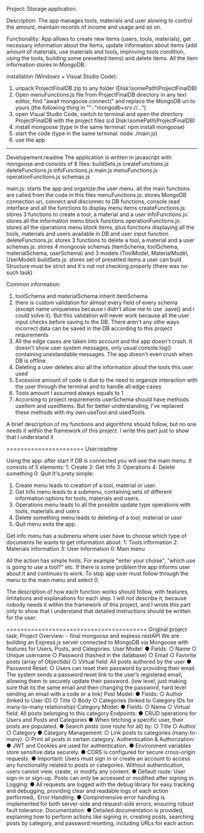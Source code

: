 Project:
Storage application.

Description:
The app manages tools, materials and user alowing to control the amount, maintain records of income and usage and so on.

Functionality:
App allows to create new items (users, tools, materials), get necessary information about the items, update information about items (add amount of materials, use materials and tools, improving tools condition, using the tools, building some presetted items) and delete items. All the item information stores in MongoDB.

installation (Windows + Visual Studio Code):
1. unpack ProjectFinalDB.zip to any folder (Disk:\somePath\ProjectFinalDB)
2. Open menuFunctions.js file from ProjectFinalDB directory in any text editor, find "await mongoose.connect(" and replace the MongoDB uri to yours (the following thing in "": "mongodb+srv://...")
3. open Visual Studio Code, switch to terminal and open the directory ProjectFinalDB with the project files (cd Disk:\somePath\ProjectFinalDB)
4. install mongoose (type in the same terminal: npm install mongoose)
5. start the code (type in the same terminal: node ./main.js)
6. use the app


-----------------
Developement.readme
The application is written in javascript with mongoose and consists of 8 files:
buildSets.js
createFunctions.js
deleteFunctions.js
infoFunctions.js
main.js
menuFunctions.js
operationFunctions.js
schemas.js

main.js: starts the app and organize the user menu. all the main functions are called from the code in this files
menuFunctions.js: stores MongoDB connection uri, connect and disconnec to DB functions, console read interface and all the functions to display menu items
createFunctions.js: stores 3 functions to create a tool, a material and a user
infoFunctions.js: stores all the information menu block functions
operationFunctions.js: stores all the operations menu block items, plus functions displaying all the tools, materials and users available in DB and user input function
deleteFunctions.js: stores 3 functions to delete a tool, a material and a user
schemas.js: stores 4 mongoose schemas (itemSchema, toolSchema, materialSchema, userSchema) and 3 models (ToolModel, MaterialModel, UserModel)
buildSets.js: stores set of presetted items a user can buid. Structure must be strict and it's not not checking properly (there was no such task)

Common information:
1. toolSchema and materialSchema inherit itemSchema
2. there is custom validation for almost every field of every schema (except name uniqueness because i didn't allow me to use .save() and i could solve it). But this validation will never work because all the user input checks before saving to the DB. There aren't any othe ways incorrect data can be saved in the DB according to this project requirements
3. All the edge cases are taken into account and the app doesn't crash. It doesn't show user system messages, only usual console.log() containing unestandable messages. The app doesn't even crush when DB is offline.
4. Deleting a user deletes also all the information about the tools this user used
5. Excessive amount of code is due to the need to organize interaction with the user through the terminal and to handle all edge cases
6. Tools amount I assumed always equals to 1
7. Accorsing to project requirements userSchema should have methods useItem and usedItems. But for better understanding, I've replaced these methods with my own useTool and usedTools

A brief description of my functions and algorithms should follow, but no one needs it within the framework of this project. I write this part just to show that I understand it

======================
User.readme

Using the app:
after start if DB is connected you will see the main menu. It consists of 5 elements:
 1: Create
 2: Get Info
 3: Operations
 4: Delete something
 0: Quit
It's prety simple:
1. Create menu leads to creation of a tool, material or user.
2. Get Info menu leads to a submenu, containing sets of different information options for tools, materials and users.
3. Operations menu leads to all the possible update type operations with tools, materials and users
4. Delete something menu leads to deleting of a tool, material or user
5. Quit menu exits the app.

Get info menu has a submenu where user have to choose which type of documents he wants to get information about:
 1: Tools information
 2: Materials information
 3: User Information
 0: Main menu

All the action has simple hints. For example "enter your choise", "which use is going to use a tool?" etc. If there is some problem the app informs user about it and continues to work.
To stop app user must follow through the menu to the main menu and select 0.

The description of how each function works should follow, with features, limitations and explanations for each step. I will not describe it, because nobody needs it within the framework of this project, and I wrote this part only to show that I understand that detailed instructions should be written for the user.

========================================
Original project task:
Project Overview: - final mongoose and express restAPI
We are building an Express.js server connected to MongoDB via Mongoose with features
for Users, Posts, and Categories.
User Model:
● Fields:
○ Name
○ Unique username
○ Password (hashed in the database)
○ Email
○ Favorite posts (array of ObjectIds)
○ Virtual field: All posts authored by the user
● Password Reset:
○ Users can reset their password by providing their email. The system sends a
password reset link to the user’s registered email, allowing them to securely
update their password. (low level, just making sure that its the same email
and then changing the password, hard level sending an email with a code or
a link)
Post Model:
● Fields:
○ Author (linked to User ID)
○ Title
○ Body
○ Categories (linked to Category IDs for many-to-many relationship)
Category Model:
● Fields:
○ Name
○ Virtual field: All posts belonging to this category
Endpoints:
● CRUD operations for Users and Posts and Categories
● When fetching a specific user, their posts are populated.
● Search posts (one route for all) by:
○ Title
○ Author
○ Category
● Category Management:
○ Link posts to categories (many-to-many).
○ Print all posts in certain category.
Authentication & Authorization:
● JWT and Cookies are used for authentication.
● Environment variables store sensitive data securely.
● CORS is configured for secure cross-origin requests.
● Important: Users must sign in or create an account to access any functionality
related to posts or categories. Without authentication, users cannot view, create, or
modify any content.
● Default route: User sign-in or sign-up. Posts can only be accessed or modified after
signing in.
Logging:
● All requests are logged with the debug library for easy tracking and debugging,
providing clear and readable logs of each action performed,.
Error Handling:
● Comprehensive error handling is implemented for both server-side and
request-side errors, ensuring robust fault tolerance.
Documentation:
● Detailed documentation is provided, explaining how to perform actions like signing in,
creating posts, searching posts by category, and password resetting, including URLs
for each action.